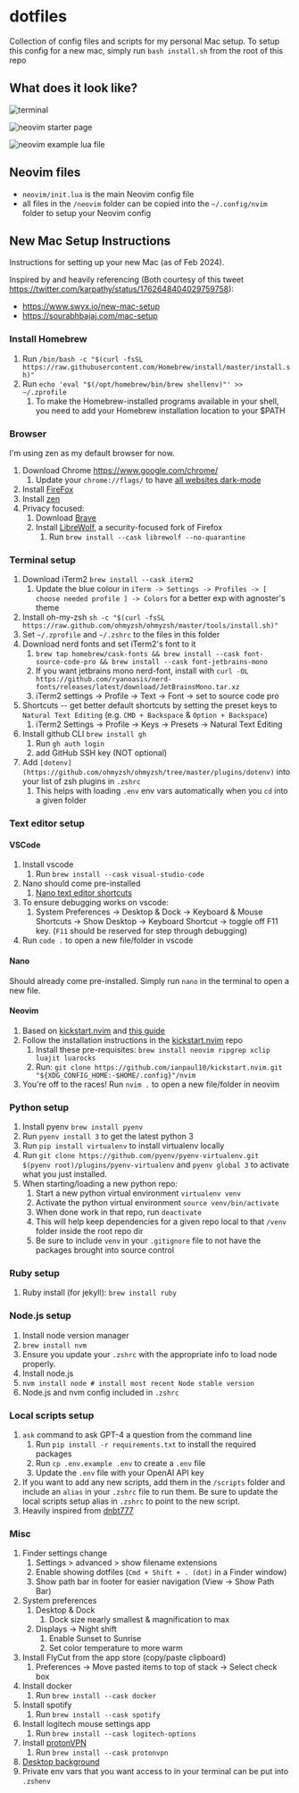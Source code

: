 # dotfiles

Collection of config files and scripts for my personal Mac setup. To setup this config for a new mac, simply run `bash install.sh` from the root of this repo

## What does it look like?

![terminal](./imgs/terminal.png)

![neovim starter page](./imgs/nvim_starter_page.png)

![neovim example lua file](./imgs/nvim_lua_file.png)

## Neovim files

- `neovim/init.lua` is the main Neovim config file
- all files in the `/neovim` folder can be copied into the `~/.config/nvim` folder to setup your Neovim config

## New Mac Setup Instructions

Instructions for setting up your new Mac (as of Feb 2024).

Inspired by and heavily referencing (Both courtesy of this tweet https://twitter.com/karpathy/status/1762648404029759758):

- https://www.swyx.io/new-mac-setup
- https://sourabhbajaj.com/mac-setup

### Install Homebrew

1. Run `/bin/bash -c "$(curl -fsSL https://raw.githubusercontent.com/Homebrew/install/master/install.sh)"`
2. Run `echo 'eval "$(/opt/homebrew/bin/brew shellenv)"' >> ~/.zprofile`
   1. To make the Homebrew-installed programs available in your shell, you need to add your Homebrew installation location to your $PATH

### Browser

I'm using zen as my default browser for now.

1. Download Chrome https://www.google.com/chrome/
   1. Update your `chrome://flags/` to have [all websites dark-mode](https://www.howtogeek.com/446198/how-to-force-dark-mode-on-every-website-in-google-chrome/)
2. Install [FireFox](https://www.mozilla.org/en-US/firefox/new/)
3. Install [zen](https://github.com/zen-browser/desktop)
4. Privacy focused:
   1. Download [Brave](https://brave.com/)
   2. Install [LibreWolf](https://librewolf.net/), a security-focused fork of Firefox
      1. Run `brew install --cask librewolf --no-quarantine`

### Terminal setup

1. Download iTerm2 `brew install --cask iterm2`
   1. Update the blue colour in `iTerm -> Settings -> Profiles -> [ choose needed profile ] -> Colors` for a better exp with agnoster's theme
2. Install oh-my-zsh `sh -c "$(curl -fsSL https://raw.github.com/ohmyzsh/ohmyzsh/master/tools/install.sh)"`
3. Set `~/.zprofile` and `~/.zshrc` to the files in this folder
4. Download nerd fonts and set iTerm2's font to it
   1. `brew tap homebrew/cask-fonts && brew install --cask font-source-code-pro && brew install --cask font-jetbrains-mono`
   2. If you want jetbrains mono nerd-font, install with `curl -OL https://github.com/ryanoasis/nerd-fonts/releases/latest/download/JetBrainsMono.tar.xz`
   3. iTerm2 settings -> Profile -> Text -> Font -> set to source code pro
5. Shortcuts -- get better default shortcuts by setting the preset keys to `Natural Text Editing` (e.g. `CMD + Backspace` & `Option + Backspace`)
   1. iTerm2 Settings -> Profile -> Keys -> Presets -> Natural Text Editing
6. Install github CLI `brew install gh`
   1. Run `gh auth login`
   2. add GitHub SSH key (NOT optional)
7. Add `[dotenv](https://github.com/ohmyzsh/ohmyzsh/tree/master/plugins/dotenv)` into your list of zsh plugins in `.zshrc`
   1. This helps with loading `.env` env vars automatically when you `cd` into a given folder

### Text editor setup

#### VSCode

1. Install vscode
   1. Run `brew install --cask visual-studio-code`
2. Nano should come pre-installed
   1. [Nano text editor shortcuts](https://www.nano-editor.org/dist/latest/cheatsheet.html)
3. To ensure debugging works on vscode:
   1. System Preferences -> Desktop & Dock -> Keyboard & Mouse Shortcuts -> Show Desktop -> Keyboard Shortcut -> toggle off F11 key. (`F11` should be reserved for step through debugging)
4. Run `code .` to open a new file/folder in vscode

#### Nano

Should already come pre-installed. Simply run `nano` in the terminal to open a new file.

#### Neovim

1. Based on [kickstart.nvim](https://github.com/nvim-lua/kickstart.nvim) and [this guide](https://www.youtube.com/watch?v=m8C0Cq9Uv9o)
2. Follow the installation instructions in the [kickstart.nvim](https://github.com/nvim-lua/kickstart.nvim#installation) repo
   1. Install these pre-requisites: `brew install neovim ripgrep xclip luajit luarocks`
   2. Run: `git clone https://github.com/ianpaul10/kickstart.nvim.git "${XDG_CONFIG_HOME:-$HOME/.config}"/nvim`
3. You're off to the races! Run `nvim .` to open a new file/folder in neovim

### Python setup

1. Install pyenv `brew install pyenv`
2. Run `pyenv install 3` to get the latest python 3
3. Run `pip install virtualenv` to install virtualenv locally
4. Run `git clone https://github.com/pyenv/pyenv-virtualenv.git $(pyenv root)/plugins/pyenv-virtualenv` and `pyenv global 3` to activate what you just installed.
5. When starting/loading a new python repo:
   1. Start a new python virtual environment `virtualenv venv`
   2. Activate the python virtual environment `source venv/bin/activate`
   3. When done work in that repo, run `deactivate`
   4. This will help keep dependencies for a given repo local to that `/venv` folder inside the root repo dir
   5. Be sure to include `venv` in your `.gitignore` file to not have the packages brought into source control

### Ruby setup

1. Ruby install (for jekyll): `brew install ruby`

### Node.js setup

1. Install node version manager
1. `brew install nvm`
1. Ensure you update your `.zshrc` with the appropriate info to load node properly.
1. Install node.js
1. `nvm install node # install most recent Node stable version`
1. Node.js and nvm config included in `.zshrc`

### Local scripts setup

1. `ask` command to ask GPT-4 a question from the command line
   1. Run `pip install -r requirements.txt` to install the required packages
   2. Run `cp .env.example .env` to create a `.env` file
   3. Update the `.env` file with your OpenAI API key
2. If you want to add any new scripts, add them in the `/scripts` folder and include an `alias` in your `.zshrc` file to run them. Be sure to update the local scripts setup alias in `.zshrc` to point to the new script.
3. Heavily inspired from [dnbt777](https://github.com/dnbt777/EasyModularScripts/tree/main)

### Misc

1. Finder settings change
   1. Settings > advanced > show filename extensions
   2. Enable showing dotfiles (`Cmd + Shift + . (dot)` in a Finder window)
   3. Show path bar in footer for easier navigation (View -> Show Path Bar)
2. System preferences
   1. Desktop & Dock
      1. Dock size nearly smallest & magnification to max
   2. Displays -> Night shift
      1. Enable Sunset to Sunrise
      2. Set color temperature to more warm
3. Install FlyCut from the app store (copy/paste clipboard)
   1. Preferences -> Move pasted items to top of stack -> Select check box
4. Install docker
   1. Run `brew install --cask docker`
5. Install spotify
   1. Run `brew install --cask spotify`
6. Install logitech mouse settings app
   1. Run `brew install --cask logitech-options`
7. Install [protonVPN](https://protonvpn.com/download/macos)
   1. Run `brew install --cask protonvpn`
8. [Desktop background](https://apod.nasa.gov/apod/ap210129.html)
9. Private env vars that you want access to in your terminal can be put into `.zshenv`
